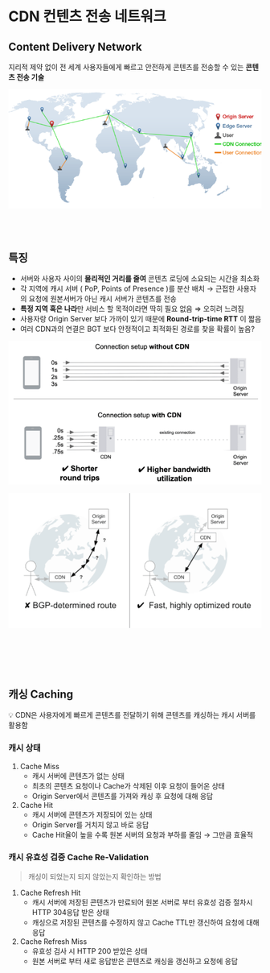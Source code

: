 # CDN 컨텐츠 전송 네트워크

## Content Delivery Network

지리적 제약 없이 전 세계 사용자들에게 빠르고 안전하게 콘텐츠를 전송할 수 있는 **콘텐츠 전송 기술**

![Untitled](image/CDN1.png)

<br>
<br>

## 특징

- 서버와 사용자 사이의 **물리적인 거리를 줄여** 콘텐츠 로딩에 소요되는 시간을 최소화
- 각 지역에 캐시 서버 ( PoP, Points of Presence )를 분산 배치 → 근접한 사용자의 요청에 원본서버가 아닌 캐시 서버가 콘텐츠를 전송
- **특정 지역 혹은 나라**만 서비스 할 목적이라면 딱히 필요 없음 ⇒ 오히려 느려짐
- 사용자랑 Origin Server 보다 가까이 있기 때문에 **Round-trip-time RTT** 이 짧음
- 여러 CDN과의 연결은 BGT 보다 안정적이고 최적화된 경로를 찾을 확률이 높음?

![Untitled](image/CDN2.png)

![Untitled](image/CDN3.png)

<br>
<br>
<br>
<br>

## 캐싱 Caching

<aside>
💡 CDN은 사용자에게 빠르게 콘텐츠를 전달하기 위해 콘텐츠를 캐싱하는 캐시 서버를 활용함

</aside>

### 캐시 상태

1. Cache Miss
    - 캐시 서버에 콘텐츠가 없는 상태
    - 최초의 콘텐츠 요청이나 Cache가 삭제된 이후 요청이 들어온 상태
    - Origin Server에서 콘텐츠를 가져와 캐싱 후 요청에 대해 응답
2. Cache Hit
    - 캐시 서버에 콘텐츠가 저장되어 있는 상태
    - Origin Server를 거치지 않고 바로 응답
    - Cache Hit율이 높을 수록 원본 서버의 요청과 부하를 줄임 → 그만큼 효율적

### 캐시 유효성 검증 Cache Re-Validation

> 캐싱이 되었는지 되지 않았는지 확인하는 방법
> 
1. Cache Refresh Hit
    - 캐시 서버에 저장된 콘텐츠가 만료되어 원본 서버로 부터 유효성 검증 절차시 HTTP 304응답 받은 상태
    - 캐싱으로 저장된 콘텐츠를 수정하지 않고 Cache TTL만 갱신하여 요청에 대해 응답
2. Cache Refresh Miss
    - 유효성 검사 시 HTTP 200 받았은 상태
    - 원본 서버로 부터 새로 응답받은 콘텐츠로 캐싱을 갱신하고 요청에 응답